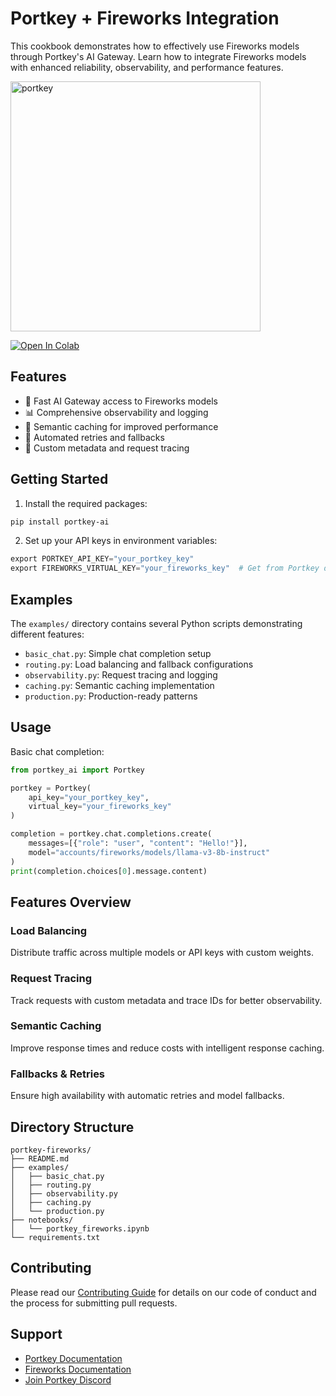 # Portkey + Fireworks Integration

This cookbook demonstrates how to effectively use Fireworks models through Portkey's AI Gateway. Learn how to integrate Fireworks models with enhanced reliability, observability, and performance features.

<img width="400" src="https://assets-global.website-files.com/64060a74d132d0ca9fb8c033/64060a74d132d0cb6bb8c080_Logo.svg" alt="portkey">

[![Open In Colab](https://colab.research.google.com/assets/colab-badge.svg)](https://colab.research.google.com/drive/your_notebook_link)

## Features

- 🚀 Fast AI Gateway access to Fireworks models
- 📊 Comprehensive observability and logging
- 💾 Semantic caching for improved performance
- 🔄 Automated retries and fallbacks
- 📝 Custom metadata and request tracing

## Getting Started

1. Install the required packages:
```bash
pip install portkey-ai
```

2. Set up your API keys in environment variables:
```python
export PORTKEY_API_KEY="your_portkey_key"
export FIREWORKS_VIRTUAL_KEY="your_fireworks_key"  # Get from Portkey dashboard
```

## Examples

The `examples/` directory contains several Python scripts demonstrating different features:

- `basic_chat.py`: Simple chat completion setup
- `routing.py`: Load balancing and fallback configurations
- `observability.py`: Request tracing and logging
- `caching.py`: Semantic caching implementation
- `production.py`: Production-ready patterns

## Usage

Basic chat completion:
```python
from portkey_ai import Portkey

portkey = Portkey(
    api_key="your_portkey_key",
    virtual_key="your_fireworks_key"
)

completion = portkey.chat.completions.create(
    messages=[{"role": "user", "content": "Hello!"}],
    model="accounts/fireworks/models/llama-v3-8b-instruct"
)
print(completion.choices[0].message.content)
```

## Features Overview

### Load Balancing
Distribute traffic across multiple models or API keys with custom weights.

### Request Tracing
Track requests with custom metadata and trace IDs for better observability.

### Semantic Caching
Improve response times and reduce costs with intelligent response caching.

### Fallbacks & Retries
Ensure high availability with automatic retries and model fallbacks.

## Directory Structure

```
portkey-fireworks/
├── README.md
├── examples/
│   ├── basic_chat.py
│   ├── routing.py
│   ├── observability.py
│   ├── caching.py
│   └── production.py
├── notebooks/
│   └── portkey_fireworks.ipynb
└── requirements.txt
```

## Contributing

Please read our [Contributing Guide](CONTRIBUTING.md) for details on our code of conduct and the process for submitting pull requests.

## Support

- [Portkey Documentation](https://docs.portkey.ai)
- [Fireworks Documentation](https://docs.fireworks.ai)
- [Join Portkey Discord](https://discord.gg/sDk9JaNfK8)